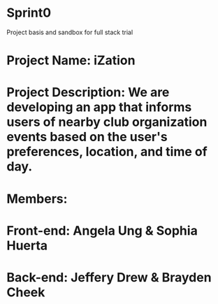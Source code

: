 # Sprint0
Project basis and sandbox for full stack trial

# Project Name: iZation
# Project Description: We are developing an app that informs users of nearby club organization events based on the user's preferences, location, and time of day.
# Members:
  # Front-end: Angela Ung & Sophia Huerta
  # Back-end: Jeffery Drew & Brayden Cheek
